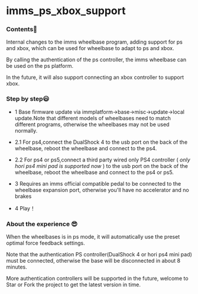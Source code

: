 # imms_ps_xbox_support


### Contents🤗

Internal changes to the imms wheelbase program, adding support for ps and xbox, which can be used for wheelbase to adapt to ps and xbox.

By calling the authentication of the ps controller, the imms wheelbase can be used on the ps platform.

In the future, it will also support connecting an xbox controller to support xbox.



### Step by step😃

* 1 Base firmware update via immplatform->base->misc->update->local update.Note that different models of wheelbases need to match different programs, otherwise the wheelbases may not be used normally.

* 2.1 For ps4,connect the DualShock 4 to the usb port on the back of the wheelbase, reboot the wheelbase and connect to the ps4.

* 2.2 For ps4 or ps5,connect a third party wired only PS4 controller (<i> only hori ps4 mini pad is supported now </i>) to the usb port on the back of the wheelbase, reboot the wheelbase and connect to the ps4 or ps5.

* 3 Requires an imms official compatible pedal to be connected to the wheelbase expansion port, otherwise you'll have no accelerator and no brakes


* 4 Play！


### About the experience 😎

When the wheelbases is in ps mode, it will automatically use the preset optimal force feedback settings.

Note that the authentication PS controller(DualShock 4 or hori ps4 mini pad) must be connected, otherwise the base will be disconnected in about 8 minutes.

More authentication controllers will be supported in the future, welcome to Star or Fork the project to get the latest version in time.
